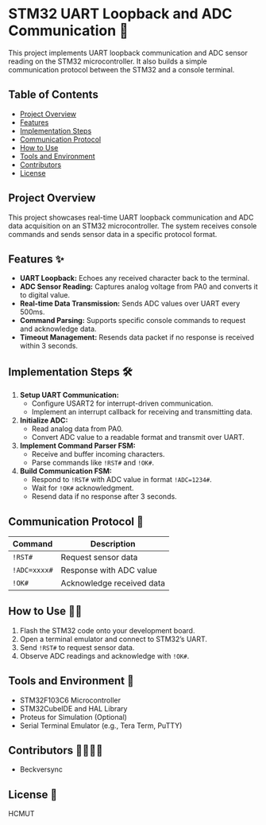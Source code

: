 # STM32 UART Loopback and ADC Communication 🚀

This project implements UART loopback communication and ADC sensor reading on the STM32 microcontroller. It also builds a simple communication protocol between the STM32 and a console terminal.

## Table of Contents
- [Project Overview](#project-overview)
- [Features](#features)
- [Implementation Steps](#implementation-steps)
- [Communication Protocol](#communication-protocol)
- [How to Use](#how-to-use)
- [Tools and Environment](#tools-and-environment)
- [Contributors](#contributors)
- [License](#license)

## Project Overview
This project showcases real-time UART loopback communication and ADC data acquisition on an STM32 microcontroller. The system receives console commands and sends sensor data in a specific protocol format.

## Features ✨
- **UART Loopback:** Echoes any received character back to the terminal.
- **ADC Sensor Reading:** Captures analog voltage from PA0 and converts it to digital value.
- **Real-time Data Transmission:** Sends ADC values over UART every 500ms.
- **Command Parsing:** Supports specific console commands to request and acknowledge data.
- **Timeout Management:** Resends data packet if no response is received within 3 seconds.

## Implementation Steps 🛠️
1. **Setup UART Communication:**
   - Configure USART2 for interrupt-driven communication.
   - Implement an interrupt callback for receiving and transmitting data.
2. **Initialize ADC:**
   - Read analog data from PA0.
   - Convert ADC value to a readable format and transmit over UART.
3. **Implement Command Parser FSM:**
   - Receive and buffer incoming characters.
   - Parse commands like `!RST#` and `!OK#`.
4. **Build Communication FSM:**
   - Respond to `!RST#` with ADC value in format `!ADC=1234#`.
   - Wait for `!OK#` acknowledgment.
   - Resend data if no response after 3 seconds.

## Communication Protocol 📡
| Command     | Description                  |
|-------------|----------------------------|
| `!RST#`     | Request sensor data         |
| `!ADC=xxxx#`| Response with ADC value     |
| `!OK#`      | Acknowledge received data   |

## How to Use 🧑‍💻
1. Flash the STM32 code onto your development board.
2. Open a terminal emulator and connect to STM32’s UART.
3. Send `!RST#` to request sensor data.
4. Observe ADC readings and acknowledge with `!OK#`.

## Tools and Environment 🧰
- STM32F103C6 Microcontroller
- STM32CubeIDE and HAL Library
- Proteus for Simulation (Optional)
- Serial Terminal Emulator (e.g., Tera Term, PuTTY)

## Contributors 👩‍💻👨‍💻
- Beckversync

## License 📝
HCMUT

